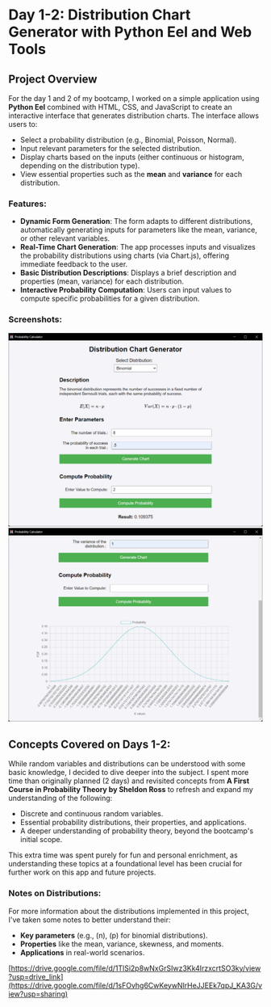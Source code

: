 # Day 1-2: Distribution Chart Generator with Python Eel and Web Tools

## Project Overview

For the day 1 and 2 of my bootcamp, I worked on a simple application using **Python Eel** combined with HTML, CSS, and JavaScript to create an interactive interface that generates distribution charts. The interface allows users to:
- Select a probability distribution (e.g., Binomial, Poisson, Normal).
- Input relevant parameters for the selected distribution.
- Display charts based on the inputs (either continuous or histogram, depending on the distribution type).
- View essential properties such as the **mean** and **variance** for each distribution.

### Features:
- **Dynamic Form Generation**: The form adapts to different distributions, automatically generating inputs for parameters like the mean, variance, or other relevant variables.
- **Real-Time Chart Generation**: The app processes inputs and visualizes the probability distributions using charts (via Chart.js), offering immediate feedback to the user.
- **Basic Distribution Descriptions**: Displays a brief description and properties (mean, variance) for each distribution.
- **Interactive Probability Computation**: Users can input values to compute specific probabilities for a given distribution.

### Screenshots:
![Compute Value](images/compute-dist.png)
![Generate Chart](images/generate-chart.png)

## Concepts Covered on Days 1-2:
While random variables and distributions can be understood with some basic knowledge, I decided to dive deeper into the subject. I spent more time than originally planned (2 days) and revisited concepts from **A First Course in Probability Theory by Sheldon Ross** to refresh and expand my understanding of the following:
- Discrete and continuous random variables.
- Essential probability distributions, their properties, and applications.
- A deeper understanding of probability theory, beyond the bootcamp's initial scope.

This extra time was spent purely for fun and personal enrichment, as understanding these topics at a foundational level has been crucial for further work on this app and future projects.

### Notes on Distributions:
For more information about the distributions implemented in this project, I've taken some notes to better understand their:
- **Key parameters** (e.g., \(n\), \(p\) for binomial distributions).
- **Properties** like the mean, variance, skewness, and moments.
- **Applications** in real-world scenarios.

[https://drive.google.com/file/d/1TlSi2p8wNxGrSIwz3Kk4IrzxcrtSO3ky/view?usp=drive_link](https://drive.google.com/file/d/1sFOvhg6CwKeywNlrHeJJEEk7qpJ_KA3G/view?usp=sharing)
